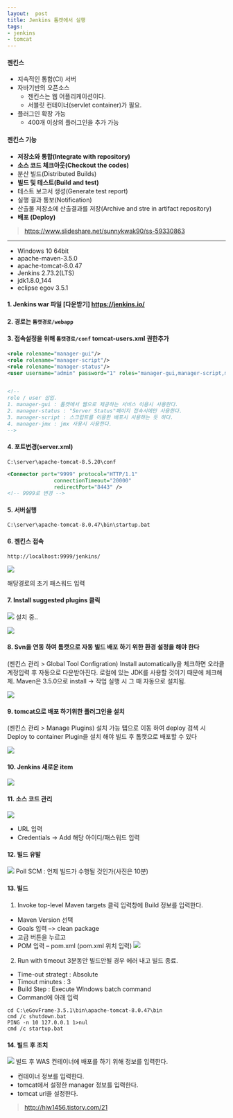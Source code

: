 ```yaml
---
layout:  post
title: Jenkins 톰캣에서 실행
tags:
- jenkins
- tomcat
---
```

#### 젠킨스
- 지속적인 통합(CI) 서버
- 자바기반의 오픈소스
	- 젠킨스는 웹 어플리케이션이다.
	- 서블릿 컨테이너(servlet container)가 필요.
- 플러그인 확장 가능
	- 400개 이상의 플러그인을 추가 가능


#### 젠킨스 기능

- **저장소와 통합(Integrate with repository)**
- **소스 코드 체크아웃(Checkout the codes)**
- 분산 빌드(Distributed Builds)
- **빌드 및 테스트(Build and test)**
- 테스트 보고서 생성(Generate test report)
- 실행 결과 통보(Notification)
- 산출물 저장소에 산출결과를 저장(Archive and stre in artifact repository)
- **배포 (Deploy)**


> https://www.slideshare.net/sunnykwak90/ss-59330863

***

- Windows 10 64bit
- apache-maven-3.5.0
- apache-tomcat-8.0.47
- Jenkins 2.73.2(LTS)
- jdk1.8.0_144
- eclipse egov 3.5.1


#### 1. Jenkins war 파일 [다운받기] https://jenkins.io/

#### 2. 경로는 `톰캣경로/webapp`

#### 3. 접속설정을 위해 `톰캣경로/conf` tomcat-users.xml 권한추가

```xml
<role rolename="manager-gui"/>
<role rolename="manager-script"/>
<role rolename="manager-status"/>
<user username="admin" password="1" roles="manager-gui,manager-script,manager-status"/>


<!--
role / user 삽입.
1. manager-gui : 톰캣에서 웹으로 제공하는 서비스 이용시 사용한다.
2. manager-status : "Server Status"페이지 접속시에만 사용한다.
3. manager-script : 스크립트를 이용한 배포시 사용하는 듯 하다.
4. manager-jmx : jmx 사용시 사용한다.
-->
```

#### 4. 포트변경(server.xml)
`C:\server\apache-tomcat-8.5.20\conf`

```xml
<Connector port="9999" protocol="HTTP/1.1"
               connectionTimeout="20000"
               redirectPort="8443" />
<!-- 9999로 변경 -->
```

#### 5. 서버실행
`C:\server\apache-tomcat-8.0.47\bin\startup.bat`

#### 6. 젠킨스 접속
`http://localhost:9999/jenkins/`

[![](/assets/img/jenkins_pw.jpg)](/assets/img/jenkins_pw.jpg)

해당경로의 초기 패스워드 입력

#### 7. Install suggested plugins 클릭

[![](/assets/img/jenkins_install.jpg)](/assets/img/jenkins_install.jpg)
설치 중..

[![](/assets/img/jenkins_install2.jpg)](/assets/img/jenkins_install2.jpg)

#### 8. Svn을 연동 하여 톰캣으로 자동 빌드 배포 하기 위한 환경 설정을 해야 한다
(젠킨스 관리 > Global Tool Configration)
Install automatically을 체크하면 오라클 계정입력 후 자동으로 다운받아진다.
로컬에 있는 JDK를 사용할 것이기 때문에 체크해제.
Maven은 3.5.0으로 install
-> 작업 실행 시 그 때 자동으로 설치됨.

[![](/assets/img/jenkins.jpg)](/assets/img/jenkins.jpg)

#### 9. tomcat으로 배포 하기위한 플러그인을 설치
(젠킨스 관리 > Manage Plugins)
설치 가능 탭으로 이동 하여 deploy 검색 시 Deploy to container Plugin을 설치 해야 빌드 후 톰캣으로 배포할 수 있다

[![](/assets/img/jenkins_deploy.jpg)](/assets/img/jenkins_deploy.jpg)

#### 10. Jenkins 새로운 item

[![](/assets/img/jenkins_test1.jpg)](/assets/img/jenkins_test1.jpg)

#### 11. 소스 코드 관리

[![](/assets/img/jenkins_test2.jpg)](/assets/img/jenkins_test2.jpg)
  - URL 입력
  - Credentials -> Add 해당 아이디/패스워드 입력


#### 12. 빌드 유발

[![](/assets/img/jenkins_build.jpg)](/assets/img/jenkins_build.jpg)
Poll SCM : 언제 빌드가 수행될 것인가(사진은 10분)

#### 13. 빌드
1) Invoke top-level Maven targets 클릭
입력창에 Build 정보를 입력한다.
  - Maven Version 선택
  - Goals 입력 –> clean package
  - 고급 버튼을 누르고
  - POM 입력 – pom.xml  (pom.xml 위치 입력)
[![](/assets/img/jenkins_maven.jpg)](/assets/img/jenkins_maven_run.jpg)

2) Run with timeout
3분동안 빌드안될 경우 에러 내고 빌드 종료.
- Time-out strategt : Absolute
- Timout minutes : 3
- Build Step : Execute WIndows batch command
- Command에 아래 입력
```
cd C:\eGovFrame-3.5.1\bin\apache-tomcat-8.0.47\bin
cmd /c shutdown.bat
PING -n 10 127.0.0.1 1>nul
cmd /c startup.bat
```


#### 14. 빌드 후 조치

[![](/assets/img/jenkins_war.jpg)](/assets/img/jenkins_war.jpg)
빌드 후 WAS 컨테이너에 배포를 하기 위해 정보를 입력한다.
- 컨테이너 정보를 입력한다.
- tomcat에서 설정한 manager 정보를 입력한다.
- tomcat url을 설정한다.



> http://hjw1456.tistory.com/21
